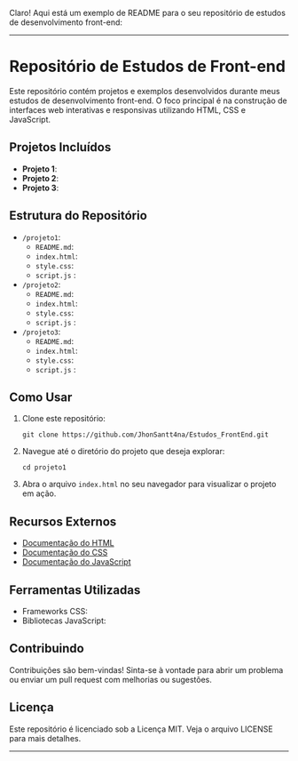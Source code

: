 Claro! Aqui está um exemplo de README para o seu repositório de estudos de desenvolvimento front-end:

---

# Repositório de Estudos de Front-end

Este repositório contém projetos e exemplos desenvolvidos durante meus estudos de desenvolvimento front-end. O foco principal é na construção de interfaces web interativas e responsivas utilizando HTML, CSS e JavaScript.

## Projetos Incluídos

- **Projeto 1**:
- **Projeto 2**:
- **Projeto 3**:

## Estrutura do Repositório

- `/projeto1`: 
  - `README.md`: 
  - `index.html`: 
  - `style.css`: 
  - `script.js` : 
- `/projeto2`: 
  - `README.md`: 
  - `index.html`: 
  - `style.css`:
  - `script.js` :
- `/projeto3`: 
  - `README.md`: 
  - `index.html`: 
  - `style.css`: 
  - `script.js` : 

## Como Usar

1. Clone este repositório:
   ```
   git clone https://github.com/JhonSantt4na/Estudos_FrontEnd.git
   ```

2. Navegue até o diretório do projeto que deseja explorar:
   ```
   cd projeto1
   ```

3. Abra o arquivo `index.html` no seu navegador para visualizar o projeto em ação.

## Recursos Externos

- [Documentação do HTML](https://developer.mozilla.org/pt-BR/docs/Web/HTML)
- [Documentação do CSS](https://developer.mozilla.org/pt-BR/docs/Web/CSS)
- [Documentação do JavaScript](https://developer.mozilla.org/pt-BR/docs/Web/JavaScript)

## Ferramentas Utilizadas

- Frameworks CSS:
- Bibliotecas JavaScript:

## Contribuindo

Contribuições são bem-vindas! Sinta-se à vontade para abrir um problema ou enviar um pull request com melhorias ou sugestões.

## Licença

Este repositório é licenciado sob a Licença MIT. Veja o arquivo LICENSE para mais detalhes.

---
